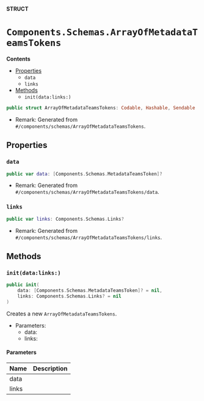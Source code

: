 **STRUCT**

# `Components.Schemas.ArrayOfMetadataTeamsTokens`

**Contents**

- [Properties](#properties)
  - `data`
  - `links`
- [Methods](#methods)
  - `init(data:links:)`

```swift
public struct ArrayOfMetadataTeamsTokens: Codable, Hashable, Sendable
```

- Remark: Generated from `#/components/schemas/ArrayOfMetadataTeamsTokens`.

## Properties
### `data`

```swift
public var data: [Components.Schemas.MetadataTeamsToken]?
```

- Remark: Generated from `#/components/schemas/ArrayOfMetadataTeamsTokens/data`.

### `links`

```swift
public var links: Components.Schemas.Links?
```

- Remark: Generated from `#/components/schemas/ArrayOfMetadataTeamsTokens/links`.

## Methods
### `init(data:links:)`

```swift
public init(
    data: [Components.Schemas.MetadataTeamsToken]? = nil,
    links: Components.Schemas.Links? = nil
)
```

Creates a new `ArrayOfMetadataTeamsTokens`.

- Parameters:
  - data:
  - links:

#### Parameters

| Name | Description |
| ---- | ----------- |
| data |  |
| links |  |